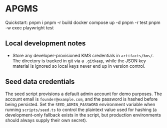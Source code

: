 ﻿# APGMS

Quickstart:
pnpm i
pnpm -r build
docker compose up -d
pnpm -r test
pnpm -w exec playwright test

## Local development notes

- Store any developer-provisioned KMS credentials in `artifacts/kms/`. The directory is
  tracked in git via a `.gitkeep`, while the JSON key material is ignored so local keys
  never end up in version control.

## Seed data credentials

The seed script provisions a default admin account for demo purposes. The account email is `founder@example.com`, and the password is hashed before being persisted. Set the `SEED_ADMIN_PASSWORD` environment variable when running `scripts/seed.ts` to control the plaintext value used for hashing (a development-only fallback exists in the script, but production environments should always supply their own secret).
